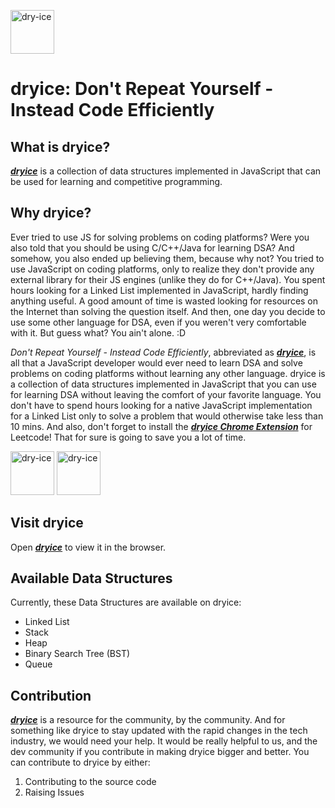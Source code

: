 <img src="https://user-images.githubusercontent.com/26036974/113094803-fce59080-920f-11eb-9d19-c32646ef5dab.png"
     alt="dry-ice"
     height="70" /> 
# dryice: Don't Repeat Yourself - Instead Code Efficiently

## What is dryice?

[***dryice***](https://www.dryice.dev) is a collection of data structures implemented in JavaScript that can be used for learning and competitive programming.

## Why dryice?

Ever tried to use JS for solving problems on coding platforms? Were you also told that you should be using C/C++/Java for learning DSA? And somehow, you also ended up believing them, because why not? You tried to use JavaScript on coding platforms, only to realize they don't provide any external library for their JS engines (unlike they do for C++/Java). You spent hours looking for a Linked List implemented in JavaScript, hardly finding anything useful. A good amount of time is wasted looking for resources on the Internet than solving the question itself. And then, one day you decide to use some other language for DSA, even if you weren't very comfortable with it. But guess what? You ain't alone. :D

*Don't Repeat Yourself - Instead Code Efficiently*, abbreviated as [***dryice***](https://www.dryice.dev), is all that a JavaScript developer would ever need to learn DSA and solve problems on coding platforms without learning any other language. dryice is a collection of data structures implemented in JavaScript that you can use for learning DSA without leaving the comfort of your favorite language. You don't have to spend hours looking for a native JavaScript implementation for a Linked List only to solve a problem that would otherwise take less than 10 mins.
And also, don't forget to install the [***dryice Chrome Extension***](https://chrome.google.com/webstore/detail/dryice/nnmdkginmhadcfifcaflfkidllcemhmb?utm_source=chrome-ntp-icon) for Leetcode! That for sure is going to save you a lot of time.


[<img src="https://user-images.githubusercontent.com/26036974/114258361-a8969980-99e3-11eb-8277-68152e3f0cf1.png"
     alt="dry-ice" height="70"/>](https://www.youtube.com/watch?v=ZhIFuPt70dY&lc=UgwRBrL0UG3cahD7AXl4AaABAg)
[<img src="https://user-images.githubusercontent.com/26036974/114258365-aa605d00-99e3-11eb-9d30-7235a9085676.png"
     alt="dry-ice"
     height="70" />](https://chrome.google.com/webstore/detail/dryice/nnmdkginmhadcfifcaflfkidllcemhmb?utm_source=chrome-ntp-icon)

## Visit dryice

Open [***dryice***](https://www.dryice.dev) to view it in the browser.

## Available Data Structures

Currently, these Data Structures are available on dryice:
 - Linked List
 - Stack
 - Heap
 - Binary Search Tree (BST)
 - Queue

## Contribution

[***dryice***](https://www.dryice.dev) is a resource for the community, by the community. And for something like dryice to stay updated with the rapid changes in the tech industry, we would need your help. It would be really helpful to us, and the dev community if you contribute in making dryice bigger and better. You can contribute to dryice by either:
1. Contributing to the source code
2. Raising Issues
